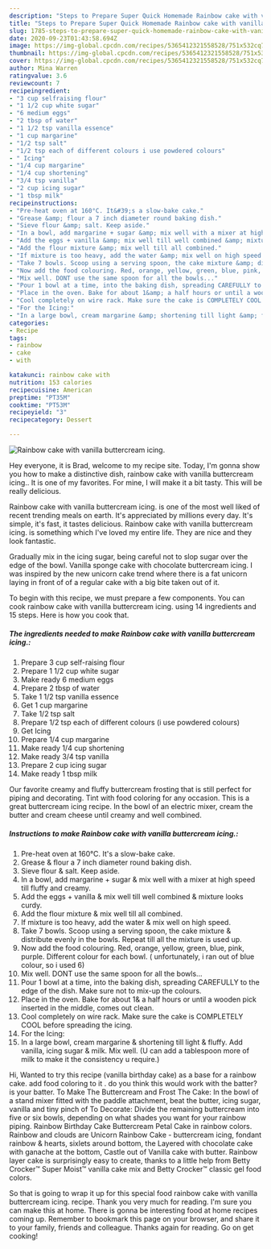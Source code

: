 ```yaml
---
description: "Steps to Prepare Super Quick Homemade Rainbow cake with vanilla buttercream icing."
title: "Steps to Prepare Super Quick Homemade Rainbow cake with vanilla buttercream icing."
slug: 1785-steps-to-prepare-super-quick-homemade-rainbow-cake-with-vanilla-buttercream-icing
date: 2020-09-23T01:43:58.694Z
image: https://img-global.cpcdn.com/recipes/5365412321558528/751x532cq70/rainbow-cake-with-vanilla-buttercream-icing-recipe-main-photo.jpg
thumbnail: https://img-global.cpcdn.com/recipes/5365412321558528/751x532cq70/rainbow-cake-with-vanilla-buttercream-icing-recipe-main-photo.jpg
cover: https://img-global.cpcdn.com/recipes/5365412321558528/751x532cq70/rainbow-cake-with-vanilla-buttercream-icing-recipe-main-photo.jpg
author: Mina Warren
ratingvalue: 3.6
reviewcount: 7
recipeingredient:
- "3 cup selfraising flour"
- "1 1/2 cup white sugar"
- "6 medium eggs"
- "2 tbsp of water"
- "1 1/2 tsp vanilla essence"
- "1 cup margarine"
- "1/2 tsp salt"
- "1/2 tsp each of different colours i use powdered colours"
- " Icing"
- "1/4 cup margarine"
- "1/4 cup shortening"
- "3/4 tsp vanilla"
- "2 cup icing sugar"
- "1 tbsp milk"
recipeinstructions:
- "Pre-heat oven at 160°C. It&#39;s a slow-bake cake."
- "Grease &amp; flour a 7 inch diameter round baking dish."
- "Sieve flour &amp; salt. Keep aside."
- "In a bowl, add margarine + sugar &amp; mix well with a mixer at high speed till fluffy and creamy."
- "Add the eggs + vanilla &amp; mix well till well combined &amp; mixture looks curdy."
- "Add the flour mixture &amp; mix well till all combined."
- "If mixture is too heavy, add the water &amp; mix well on high speed."
- "Take 7 bowls. Scoop using a serving spoon, the cake mixture &amp; distribute evenly in the bowls. Repeat till all the mixture is used up."
- "Now add the food colouring. Red, orange, yellow, green, blue, pink, purple. Different colour for each bowl.  ( unfortunately, i ran out of blue colour, so i used 6)"
- "Mix well. DONT use the same spoon for all the bowls..."
- "Pour 1 bowl at a time, into the baking dish, spreading CAREFULLY to the edge of the dish. Make sure not to mix-up the colours."
- "Place in the oven. Bake for about 1&amp; a half hours or until a wooden pick inserted in the middle, comes out clean."
- "Cool completely on wire rack. Make sure the cake is COMPLETELY COOL before spreading the icing."
- "For the Icing:"
- "In a large bowl, cream margarine &amp; shortening till light &amp; fluffy. Add vanilla, icing sugar &amp; milk. Mix well. (U can add a tablespoon more of milk to make it the consistency u require.)"
categories:
- Recipe
tags:
- rainbow
- cake
- with

katakunci: rainbow cake with 
nutrition: 153 calories
recipecuisine: American
preptime: "PT35M"
cooktime: "PT53M"
recipeyield: "3"
recipecategory: Dessert

---
```



![Rainbow cake with vanilla buttercream icing.](https://img-global.cpcdn.com/recipes/5365412321558528/751x532cq70/rainbow-cake-with-vanilla-buttercream-icing-recipe-main-photo.jpg)

Hey everyone, it is Brad, welcome to my recipe site. Today, I'm gonna show you how to make a distinctive dish, rainbow cake with vanilla buttercream icing.. It is one of my favorites. For mine, I will make it a bit tasty. This will be really delicious.

Rainbow cake with vanilla buttercream icing. is one of the most well liked of recent trending meals on earth. It's appreciated by millions every day. It's simple, it's fast, it tastes delicious. Rainbow cake with vanilla buttercream icing. is something which I've loved my entire life. They are nice and they look fantastic.

Gradually mix in the icing sugar, being careful not to slop sugar over the edge of the bowl. Vanilla sponge cake with chocolate buttercream icing. I was inspired by the new unicorn cake trend where there is a fat unicorn laying in front of of a regular cake with a big bite taken out of it.


To begin with this recipe, we must prepare a few components. You can cook rainbow cake with vanilla buttercream icing. using 14 ingredients and 15 steps. Here is how you cook that.

<!--inarticleads1-->

##### The ingredients needed to make Rainbow cake with vanilla buttercream icing.:

1. Prepare 3 cup self-raising flour
1. Prepare 1 1/2 cup white sugar
1. Make ready 6 medium eggs
1. Prepare 2 tbsp of water
1. Take 1 1/2 tsp vanilla essence
1. Get 1 cup margarine
1. Take 1/2 tsp salt
1. Prepare 1/2 tsp each of different colours (i use powdered colours)
1. Get  Icing
1. Prepare 1/4 cup margarine
1. Make ready 1/4 cup shortening
1. Make ready 3/4 tsp vanilla
1. Prepare 2 cup icing sugar
1. Make ready 1 tbsp milk


Our favorite creamy and fluffy buttercream frosting that is still perfect for piping and decorating. Tint with food coloring for any occasion. This is a great buttercream icing recipe. In the bowl of an electric mixer, cream the butter and cream cheese until creamy and well combined. 

<!--inarticleads2-->

##### Instructions to make Rainbow cake with vanilla buttercream icing.:

1. Pre-heat oven at 160°C. It&#39;s a slow-bake cake.
1. Grease &amp; flour a 7 inch diameter round baking dish.
1. Sieve flour &amp; salt. Keep aside.
1. In a bowl, add margarine + sugar &amp; mix well with a mixer at high speed till fluffy and creamy.
1. Add the eggs + vanilla &amp; mix well till well combined &amp; mixture looks curdy.
1. Add the flour mixture &amp; mix well till all combined.
1. If mixture is too heavy, add the water &amp; mix well on high speed.
1. Take 7 bowls. Scoop using a serving spoon, the cake mixture &amp; distribute evenly in the bowls. Repeat till all the mixture is used up.
1. Now add the food colouring. Red, orange, yellow, green, blue, pink, purple. Different colour for each bowl.  ( unfortunately, i ran out of blue colour, so i used 6)
1. Mix well. DONT use the same spoon for all the bowls...
1. Pour 1 bowl at a time, into the baking dish, spreading CAREFULLY to the edge of the dish. Make sure not to mix-up the colours.
1. Place in the oven. Bake for about 1&amp; a half hours or until a wooden pick inserted in the middle, comes out clean.
1. Cool completely on wire rack. Make sure the cake is COMPLETELY COOL before spreading the icing.
1. For the Icing:
1. In a large bowl, cream margarine &amp; shortening till light &amp; fluffy. Add vanilla, icing sugar &amp; milk. Mix well. (U can add a tablespoon more of milk to make it the consistency u require.)


Hi, Wanted to try this recipe (vanilla birthday cake) as a base for a rainbow cake. add food coloring to it . do you think this would work with the batter? is your batter. To Make The Buttercream and Frost The Cake: In the bowl of a stand mixer fitted with the paddle attachment, beat the butter, icing sugar, vanilla and tiny pinch of To Decorate: Divide the remaining buttercream into five or six bowls, depending on what shades you want for your rainbow piping. Rainbow Birthday Cake Buttercream Petal Cake in rainbow colors. Rainbow and clouds are Unicorn Rainbow Cake - buttercream icing, fondant rainbow &amp; hearts, sixlets around bottom, the Layered with chocolate cake with ganache at the bottom, Castle out of Vanilla cake with butter. Rainbow layer cake is surprisingly easy to create, thanks to a little help from Betty Crocker™ Super Moist™ vanilla cake mix and Betty Crocker™ classic gel food colors. 

So that is going to wrap it up for this special food rainbow cake with vanilla buttercream icing. recipe. Thank you very much for reading. I'm sure you can make this at home. There is gonna be interesting food at home recipes coming up. Remember to bookmark this page on your browser, and share it to your family, friends and colleague. Thanks again for reading. Go on get cooking!
